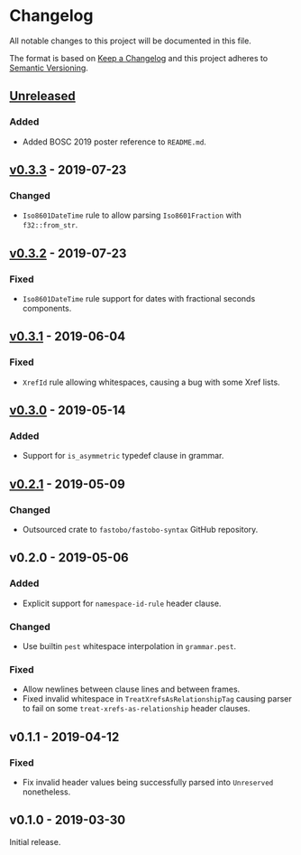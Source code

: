 # Changelog
All notable changes to this project will be documented in this file.

The format is based on [Keep a Changelog](http://keepachangelog.com/en/1.0.0/)
and this project adheres to [Semantic Versioning](http://semver.org/spec/v2.0.0.html).


## [Unreleased]

[Unreleased]: https://github.com/fastobo/fastobo-syntax/compare/syntax/v0.3.3...HEAD

### Added
- Added BOSC 2019 poster reference to `README.md`.


## [v0.3.3] - 2019-07-23

[v0.3.3]: https://github.com/fastobo/fastobo-syntax/compare/syntax/v0.3.2...v0.3.3

### Changed
- `Iso8601DateTime` rule to allow parsing `Iso8601Fraction` with `f32::from_str`.


## [v0.3.2] - 2019-07-23

[v0.3.2]: https://github.com/fastobo/fastobo-syntax/compare/syntax/v0.3.1...v0.3.2

### Fixed
- `Iso8601DateTime` rule support for dates with fractional seconds components.


## [v0.3.1] - 2019-06-04

[v0.3.1]: https://github.com/fastobo/fastobo-syntax/compare/syntax/v0.3.0...v0.3.1

### Fixed
- `XrefId` rule allowing whitespaces, causing a bug with some Xref lists.


## [v0.3.0] - 2019-05-14

[v0.3.0]: https://github.com/fastobo/fastobo-syntax/compare/syntax/v0.2.1...v0.3.0

### Added
- Support for `is_asymmetric` typedef clause in grammar.


## [v0.2.1] - 2019-05-09

[v0.2.1]: https://github.com/fastobo/fastobo-syntax/compare/syntax/43b728e...v0.2.1

### Changed
- Outsourced crate to `fastobo/fastobo-syntax` GitHub repository.


## v0.2.0 - 2019-05-06

### Added
- Explicit support for `namespace-id-rule` header clause.

### Changed
- Use builtin `pest` whitespace interpolation in `grammar.pest`.

### Fixed
- Allow newlines between clause lines and between frames.
- Fixed invalid whitespace in `TreatXrefsAsRelationshipTag` causing parser to fail
  on some `treat-xrefs-as-relationship` header clauses.


## v0.1.1 - 2019-04-12

### Fixed
- Fix invalid header values being successfully parsed into `Unreserved` nonetheless.


## v0.1.0 - 2019-03-30

Initial release.
